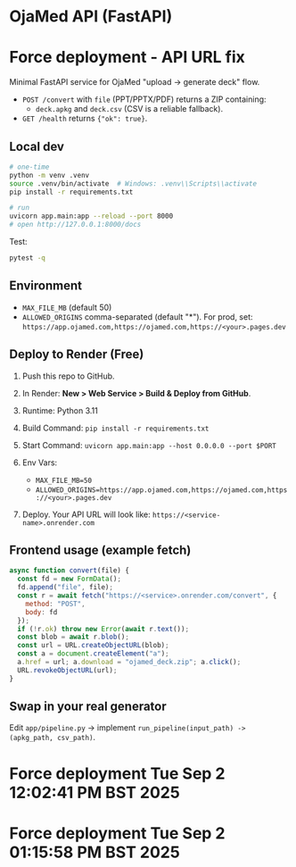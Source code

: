 # OjaMed API (FastAPI)
# Force deployment - API URL fix

Minimal FastAPI service for OjaMed "upload -> generate deck" flow.
- `POST /convert` with `file` (PPT/PPTX/PDF) returns a ZIP containing:
  - `deck.apkg` and `deck.csv` (CSV is a reliable fallback).
- `GET /health` returns `{"ok": true}`.

## Local dev

```bash
# one-time
python -m venv .venv
source .venv/bin/activate  # Windows: .venv\\Scripts\\activate
pip install -r requirements.txt

# run
uvicorn app.main:app --reload --port 8000
# open http://127.0.0.1:8000/docs
```

Test:

```bash
pytest -q
```

## Environment

* `MAX_FILE_MB` (default 50)
* `ALLOWED_ORIGINS` comma-separated (default "\*"). For prod, set:
  `https://app.ojamed.com,https://ojamed.com,https://<your>.pages.dev`

## Deploy to Render (Free)

1. Push this repo to GitHub.
2. In Render: **New > Web Service > Build & Deploy from GitHub**.
3. Runtime: Python 3.11
4. Build Command: `pip install -r requirements.txt`
5. Start Command: `uvicorn app.main:app --host 0.0.0.0 --port $PORT`
6. Env Vars:

   * `MAX_FILE_MB=50`
   * `ALLOWED_ORIGINS=https://app.ojamed.com,https://ojamed.com,https://<your>.pages.dev`
7. Deploy. Your API URL will look like:
   `https://<service-name>.onrender.com`

## Frontend usage (example fetch)

```js
async function convert(file) {
  const fd = new FormData();
  fd.append("file", file);
  const r = await fetch("https://<service>.onrender.com/convert", {
    method: "POST",
    body: fd
  });
  if (!r.ok) throw new Error(await r.text());
  const blob = await r.blob();
  const url = URL.createObjectURL(blob);
  const a = document.createElement("a");
  a.href = url; a.download = "ojamed_deck.zip"; a.click();
  URL.revokeObjectURL(url);
}
```

## Swap in your real generator

Edit `app/pipeline.py` → implement `run_pipeline(input_path) -> (apkg_path, csv_path)`.
# Force deployment Tue Sep  2 12:02:41 PM BST 2025
# Force deployment Tue Sep  2 01:15:58 PM BST 2025
